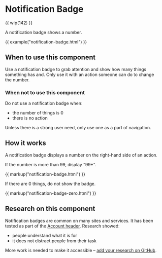 # Notification Badge

{{ wip(142) }}

A notification badge shows a number.

{{ example("notification-badge.html") }}

## When to use this component

Use a notification badge to grab attention and show how many things something has and. Only use it with an action someone can do to change the number.

### When not to use this component

Do not use a notification badge when:

- the number of things is 0
- there is no action

Unless there is a strong user need, only use one as a part of navigation.

## How it works

A notification badge displays a number on the right-hand side of an action.

If the number is more than 99, display “99+”.

{{ markup("notification-badge.html") }}

If there are 0 things, do not show the badge.

{{ markup("notification-badge-zero.html") }}

## Research on this component

Notification badges are common on many sites and services. It has been tested as part of the [Account header](components/account-header/index.html). Research showed:

- people understand what it is for
- it does not distract people from their task

More work is needed to make it accessible – [add your research on GitHub](https://github.com/hmrc/design-patterns/issues/142).
